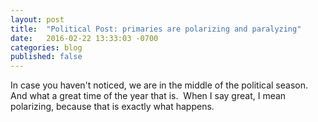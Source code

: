 ```yaml
---
layout: post
title:  "Political Post: primaries are polarizing and paralyzing"
date:   2016-02-22 13:33:03 -0700
categories: blog
published: false
---
```

In case you haven't noticed, we are in the middle of the political season.  And what a great time of the year that is.  When I say great, I mean polarizing, because that is exactly what happens.